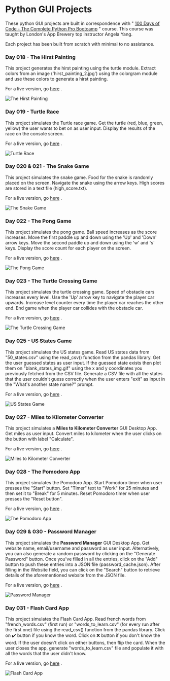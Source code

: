 # Python GUI Projects

These python GUI projects are built in correspondence with " [100 Days of Code - The Complete Python Pro Bootcamp](https://www.udemy.com/course/100-days-of-code/) " course. This course was taught by London's App Brewery top instructor Angela Yang.<br/>

Each project has been built from scratch with minimal to no assistance.<br/>

### Day 018 - The Hirst Painting

This project generates the hirst painting using the turtle module. Extract colors from an image ('hirst_painting_2.jpg') using the colorgram module and use these colors to generate a hirst painting.

For a live version, go [here](https://replit.com/@grandeurkoe/the-hirst-painting-project?v=1) .

![The Hirst Painting](the-hirst-painting-project/the-hirst-painting-project.gif)

### Day 019 - Turtle Race

This project simulates the Turtle race game. Get the turtle (red, blue, green, yellow) the user wants to bet on as user input. Display the results of the race on the console screen.

For a live version, go [here](https://replit.com/@grandeurkoe/turtle-race?v=1) .

![Turtle Race](turtle-race/turtle-race.gif)

### Day 020 & 021 - The Snake Game

This project simulates the snake game. Food for the snake is randomly placed on the screen. Navigate the snake using the arrow keys. High scores are stored in a text file (high_score.txt).

For a live version, go [here](https://replit.com/@grandeurkoe/the-snake-game?v=1) .

![The Snake Game](the-snake-game/the-snake-game.gif)

### Day 022 - The Pong Game

This project simulates the pong game. Ball speed increases as the score increases. Move the first paddle up and down using the 'Up' and 'Down' arrow keys. Move the second paddle up and down using the 'w' and 's' keys. Display the score count for each player on the screen. 

For a live version, go [here](https://replit.com/@grandeurkoe/the-pong-game?v=1) .

![The Pong Game](the-pong-game/the-pong-game.gif)

### Day 023 - The Turtle Crossing Game

This project simulates the turtle crossing game. Speed of obstacle cars increases every level. Use the 'Up' arrow key to navigate the player car upwards. Increase level counter every time the player car reaches the other end. End game when the player car collides with the obstacle car.

For a live version, go [here](https://replit.com/@grandeurkoe/the-turtle-crossing-game?v=1) .

![The Turtle Crossing Game](the-turtle-crossing-game/the-turtle-crossing-game.gif)

### Day 025 - US States Game

This project simulates the US states game. Read US states data from "50_states.csv" using the read_csv() function from the pandas library. Get the user guessed states as user input. If the guessed state exists then plot them on "blank_states_img.gif" using the x and y coordinates you previously fetched from the CSV file. Generate a CSV file with all the states that the user couldn't guess correctly when the user enters "exit" as input in the "What's another state name?" prompt.

For a live version, go [here](https://replit.com/@grandeurkoe/us-states-game?v=1) .

![US States Game](us-states-game/us-states-game.gif)

### Day 027 - Miles to Kilometer Converter

This project simulates a **Miles to Kilometer Converter** GUI Desktop App. Get miles as user input. Convert miles to kilometer when the user clicks on the button with label "Calculate".

For a live version, go [here](https://replit.com/@grandeurkoe/miles-to-km-converter-project?v=1) .

![Miles to Kilometer Converter](miles-to-km-converter-project/miles-to-km-converter-project.gif)

### Day 028 - The Pomodoro App

This project simulates the Pomodoro App. Start Pomodoro timer when user presses the "Start" button. Set "Timer" text to "Work" for 25 minutes and then set it to "Break" for 5 minutes. Reset Pomodoro timer when user presses the "Reset button". 

For a live version, go [here](https://replit.com/@grandeurkoe/the-pomodoro-app?v=1) .

![The Pomodoro App](the-pomodoro-app/the-pomodoro-app.gif)

### Day 029 & 030 - Password Manager

This project simulates the **Password Manager** GUI Desktop App. Get website name, email/username and password as user input. Alternatively, you can also generate a random password by clicking on the "Generate Password" button. Once you've filled in all the entries, click on the "Add" button to push these entries into a JSON file (password_cache.json). After filling in the Website field, you can click on the "Search" button to retrieve details of the aforementioned website from the JSON file.

For a live version, go [here](https://replit.com/@grandeurkoe/password-manager-gui-app?v=1) .

![Password Manager](password-manager-gui-app/password-manager-gui-app.gif)

### Day 031 - Flash Card App

This project simulates the Flash Card App. Read french words from "french_words.csv" (first run) or "words_to_learn.csv" (for every run after the first one) file using the read_csv() function from the pandas library. Click on ✔️ button if you know the word. Click on ❌ button if you don't know the word. If the user doesn't click on either buttons, then flip the card. When the user closes the app, generate "words_to_learn.csv" file and populate it with all the words that the user didn't know.

For a live version, go [here](https://replit.com/@grandeurkoe/flash-card-app-capstone-project?v=1) .

![Flash Card App](flash-card-app-capstone-project/flash-card-app-capstone-project.gif)

